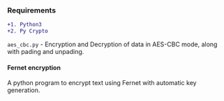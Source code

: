 ### Requirements
```diff
+1. Python3
+2. Py Crypto
```

`aes_cbc.py` - Encryption and Decryption of data in AES-CBC mode, along with pading and unpading.

#### Fernet encryption

A python program to encrypt text using Fernet with automatic key generation.
